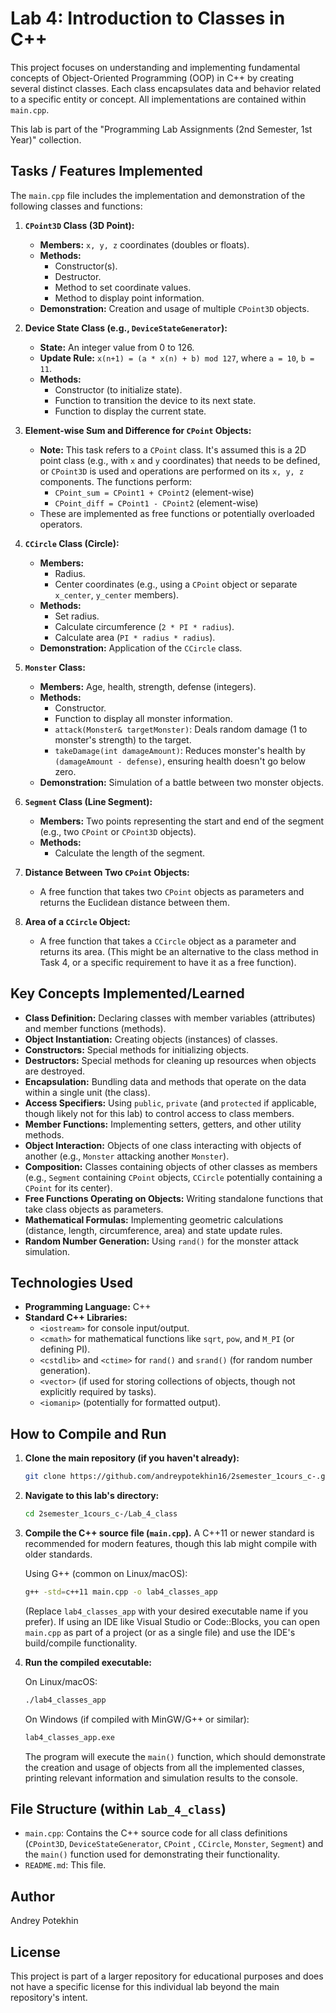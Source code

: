 # Lab 4: Introduction to Classes in C++

This project focuses on understanding and implementing fundamental concepts of Object-Oriented Programming (OOP) in C++ by creating several distinct classes. Each class encapsulates data and behavior related to a specific entity or concept. All implementations are contained within `main.cpp`.

This lab is part of the "Programming Lab Assignments (2nd Semester, 1st Year)" collection.

## Tasks / Features Implemented

The `main.cpp` file includes the implementation and demonstration of the following classes and functions:

1.  **`CPoint3D` Class (3D Point):**
    *   **Members:** `x, y, z` coordinates (doubles or floats).
    *   **Methods:**
        *   Constructor(s).
        *   Destructor.
        *   Method to set coordinate values.
        *   Method to display point information.
    *   **Demonstration:** Creation and usage of multiple `CPoint3D` objects.

2.  **Device State Class (e.g., `DeviceStateGenerator`):**
    *   **State:** An integer value from 0 to 126.
    *   **Update Rule:** `x(n+1) = (a * x(n) + b) mod 127`, where `a = 10`, `b = 11`.
    *   **Methods:**
        *   Constructor (to initialize state).
        *   Function to transition the device to its next state.
        *   Function to display the current state.

3.  **Element-wise Sum and Difference for `CPoint` Objects:**
    *   **Note:** This task refers to a `CPoint` class. It's assumed this is a 2D point class (e.g., with `x` and `y` coordinates) that needs to be defined, or `CPoint3D` is used and operations are performed on its `x, y, z` components. The functions perform:
        *   `CPoint_sum = CPoint1 + CPoint2` (element-wise)
        *   `CPoint_diff = CPoint1 - CPoint2` (element-wise)
    *   These are implemented as free functions or potentially overloaded operators.

4.  **`CCircle` Class (Circle):**
    *   **Members:**
        *   Radius.
        *   Center coordinates (e.g., using a `CPoint` object or separate `x_center`, `y_center` members).
    *   **Methods:**
        *   Set radius.
        *   Calculate circumference (`2 * PI * radius`).
        *   Calculate area (`PI * radius * radius`).
    *   **Demonstration:** Application of the `CCircle` class.

5.  **`Monster` Class:**
    *   **Members:** Age, health, strength, defense (integers).
    *   **Methods:**
        *   Constructor.
        *   Function to display all monster information.
        *   `attack(Monster& targetMonster)`: Deals random damage (1 to monster's strength) to the target.
        *   `takeDamage(int damageAmount)`: Reduces monster's health by `(damageAmount - defense)`, ensuring health doesn't go below zero.
    *   **Demonstration:** Simulation of a battle between two monster objects.

6.  **`Segment` Class (Line Segment):**
    *   **Members:** Two points representing the start and end of the segment (e.g., two `CPoint` or `CPoint3D` objects).
    *   **Methods:**
        *   Calculate the length of the segment.

7.  **Distance Between Two `CPoint` Objects:**
    *   A free function that takes two `CPoint` objects as parameters and returns the Euclidean distance between them.

8.  **Area of a `CCircle` Object:**
    *   A free function that takes a `CCircle` object as a parameter and returns its area. (This might be an alternative to the class method in Task 4, or a specific requirement to have it as a free function).

## Key Concepts Implemented/Learned

-   **Class Definition:** Declaring classes with member variables (attributes) and member functions (methods).
-   **Object Instantiation:** Creating objects (instances) of classes.
-   **Constructors:** Special methods for initializing objects.
-   **Destructors:** Special methods for cleaning up resources when objects are destroyed.
-   **Encapsulation:** Bundling data and methods that operate on the data within a single unit (the class).
-   **Access Specifiers:** Using `public`, `private` (and `protected` if applicable, though likely not for this lab) to control access to class members.
-   **Member Functions:** Implementing setters, getters, and other utility methods.
-   **Object Interaction:** Objects of one class interacting with objects of another (e.g., `Monster` attacking another `Monster`).
-   **Composition:** Classes containing objects of other classes as members (e.g., `Segment` containing `CPoint` objects, `CCircle` potentially containing a `CPoint` for its center).
-   **Free Functions Operating on Objects:** Writing standalone functions that take class objects as parameters.
-   **Mathematical Formulas:** Implementing geometric calculations (distance, length, circumference, area) and state update rules.
-   **Random Number Generation:** Using `rand()` for the monster attack simulation.

## Technologies Used

-   **Programming Language:** C++
-   **Standard C++ Libraries:**
    -   `<iostream>` for console input/output.
    -   `<cmath>` for mathematical functions like `sqrt`, `pow`, and `M_PI` (or defining PI).
    -   `<cstdlib>` and `<ctime>` for `rand()` and `srand()` (for random number generation).
    -   `<vector>` (if used for storing collections of objects, though not explicitly required by tasks).
    -   `<iomanip>` (potentially for formatted output).

## How to Compile and Run

1.  **Clone the main repository (if you haven't already):**
    ```bash
    git clone https://github.com/andreypotekhin16/2semester_1cours_c-.git
    ```

2.  **Navigate to this lab's directory:**
    ```bash
    cd 2semester_1cours_c-/Lab_4_class
    ```

3.  **Compile the C++ source file (`main.cpp`).**
    A C++11 or newer standard is recommended for modern features, though this lab might compile with older standards.

    Using G++ (common on Linux/macOS):
    ```bash
    g++ -std=c++11 main.cpp -o lab4_classes_app
    ```
    (Replace `lab4_classes_app` with your desired executable name if you prefer).
    If using an IDE like Visual Studio or Code::Blocks, you can open `main.cpp` as part of a project (or as a single file) and use the IDE's build/compile functionality.

4.  **Run the compiled executable:**

    On Linux/macOS:
    ```bash
    ./lab4_classes_app
    ```
    On Windows (if compiled with MinGW/G++ or similar):
    ```bash
    lab4_classes_app.exe
    ```
    The program will execute the `main()` function, which should demonstrate the creation and usage of objects from all the implemented classes, printing relevant information and simulation results to the console.

## File Structure (within `Lab_4_class`)

-   `main.cpp`: Contains the C++ source code for all class definitions (`CPoint3D`, `DeviceStateGenerator`, `CPoint` , `CCircle`, `Monster`, `Segment`) and the `main()` function used for demonstrating their functionality.
-   `README.md`: This file.

## Author

Andrey Potekhin

## License

This project is part of a larger repository for educational purposes and does not have a specific license for this individual lab beyond the main repository's intent.
